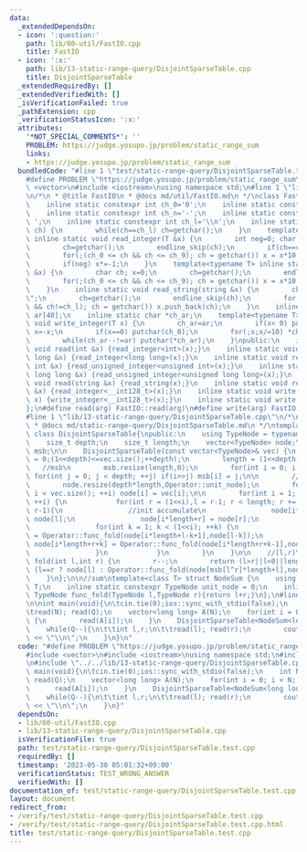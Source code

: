 ```yaml
---
data:
  _extendedDependsOn:
  - icon: ':question:'
    path: lib/00-util/FastIO.cpp
    title: FastIO
  - icon: ':x:'
    path: lib/13-static-range-query/DisjointSparseTable.cpp
    title: DisjointSparseTable
  _extendedRequiredBy: []
  _extendedVerifiedWith: []
  _isVerificationFailed: true
  _pathExtension: cpp
  _verificationStatusIcon: ':x:'
  attributes:
    '*NOT_SPECIAL_COMMENTS*': ''
    PROBLEM: https://judge.yosupo.jp/problem/static_range_sum
    links:
    - https://judge.yosupo.jp/problem/static_range_sum
  bundledCode: "#line 1 \"test/static-range-query/DisjointSparseTable.test.cpp\"\n\
    #define PROBLEM \"https://judge.yosupo.jp/problem/static_range_sum\"\n\n#include\
    \ <vector>\n#include <iostream>\nusing namespace std;\n#line 1 \"lib/00-util/FastIO.cpp\"\
    \n/*\n * @title FastIO\n * @docs md/util/FastIO.md\n */\nclass FastIO{\nprivate:\n\
    \    inline static constexpr int ch_0='0';\n    inline static constexpr int ch_9='9';\n\
    \    inline static constexpr int ch_n='-';\n    inline static constexpr int ch_s='\
    \ ';\n    inline static constexpr int ch_l='\\n';\n    inline static void endline_skip(char&\
    \ ch) {\n        while(ch==ch_l) ch=getchar();\n    }\n    template<typename T>\
    \ inline static void read_integer(T &x) {\n        int neg=0; char ch; x=0;\n\
    \        ch=getchar();\n        endline_skip(ch);\n        if(ch==ch_n) neg=1,ch=getchar();\n\
    \        for(;(ch_0 <= ch && ch <= ch_9); ch = getchar()) x = x*10 + (ch-ch_0);\n\
    \        if(neg) x*=-1;\n    }\n    template<typename T> inline static void read_unsigned_integer(T\
    \ &x) {\n        char ch; x=0;\n        ch=getchar();\n        endline_skip(ch);\n\
    \        for(;(ch_0 <= ch && ch <= ch_9); ch = getchar()) x = x*10 + (ch-ch_0);\n\
    \    }\n    inline static void read_string(string &x) {\n        char ch; x=\"\
    \";\n        ch=getchar();\n        endline_skip(ch);\n        for(;(ch != ch_s\
    \ && ch!=ch_l); ch = getchar()) x.push_back(ch);\n    }\n    inline static char\
    \ ar[40];\n    inline static char *ch_ar;\n    template<typename T> inline static\
    \ void write_integer(T x) {\n        ch_ar=ar;\n        if(x< 0) putchar(ch_n),\
    \ x=-x;\n        if(x==0) putchar(ch_0);\n        for(;x;x/=10) *ch_ar++=(ch_0+x%10);\n\
    \        while(ch_ar--!=ar) putchar(*ch_ar);\n    }\npublic:\n    inline static\
    \ void read(int &x) {read_integer<int>(x);}\n    inline static void read(long\
    \ long &x) {read_integer<long long>(x);}\n    inline static void read(unsigned\
    \ int &x) {read_unsigned_integer<unsigned int>(x);}\n    inline static void read(unsigned\
    \ long long &x) {read_unsigned_integer<unsigned long long>(x);}\n    inline static\
    \ void read(string &x) {read_string(x);}\n    inline static void read(__int128_t\
    \ &x) {read_integer<__int128_t>(x);}\n    inline static void write(__int128_t\
    \ x) {write_integer<__int128_t>(x);}\n    inline static void write(char x) {putchar(x);}\n\
    };\n#define read(arg) FastIO::read(arg)\n#define write(arg) FastIO::write(arg)\n\
    #line 1 \"lib/13-static-range-query/DisjointSparseTable.cpp\"\n/*\n * @title DisjointSparseTable\n\
    \ * @docs md/static-range-query/DisjointSparseTable.md\n */\ntemplate<class Operator>\
    \ class DisjointSparseTable{\npublic:\n    using TypeNode = typename Operator::TypeNode;\n\
    \    size_t depth;\n    size_t length;\n    vector<TypeNode> node;\n    vector<size_t>\
    \ msb;\n\n    DisjointSparseTable(const vector<TypeNode>& vec) {\n        for(depth\
    \ = 0;(1<<depth)<=vec.size();++depth);\n        length = (1<<depth);\n\n     \
    \   //msb\n        msb.resize(length,0);\n        for(int i = 0; i < length; ++i)\
    \ for(int j = 0; j < depth; ++j) if(i>>j) msb[i] = j;\n\n        //init value\n\
    \        node.resize(depth*length,Operator::unit_node);\n        for(int i = 0;\
    \ i < vec.size(); ++i) node[i] = vec[i];\n\n        for(int i = 1; i < depth;\
    \ ++i) {\n            for(int r = (1<<i),l = r-1; r < length; r += (2<<i),l =\
    \ r-1){\n                //init accumulate\n                node[i*length+l] =\
    \ node[l];\n                node[i*length+r] = node[r];\n                //accumulate\n\
    \                for(int k = 1; k < (1<<i); ++k) {\n                    node[i*length+l-k]\
    \ = Operator::func_fold(node[i*length+l-k+1],node[l-k]);\n                   \
    \ node[i*length+r+k] = Operator::func_fold(node[i*length+r+k-1],node[r+k]);\n\
    \                }\n            }\n        }\n    }\n\n    //[l,r)\n    TypeNode\
    \ fold(int l,int r) {\n        r--;\n        return (l>r||l<0||length<=r) ? Operator::unit_node:\
    \ (l==r ? node[l] : Operator::func_fold(node[msb[l^r]*length+l],node[msb[l^r]*length+r]));\n\
    \    }\n};\n\n//sum\ntemplate<class T> struct NodeSum {\n    using TypeNode =\
    \ T;\n    inline static constexpr TypeNode unit_node = 0;\n    inline static constexpr\
    \ TypeNode func_fold(TypeNode l,TypeNode r){return l+r;}\n};\n#line 8 \"test/static-range-query/DisjointSparseTable.test.cpp\"\
    \n\nint main(void){\n\tcin.tie(0);ios::sync_with_stdio(false);\n    int N,Q; \n\
    \tread(N); read(Q);\n    vector<long long> A(N);\n    for(int i = 0; i < N; ++i)\
    \ {\n        read(A[i]);\n    }\n    DisjointSparseTable<NodeSum<long long>> st(A);\n\
    \    while(Q--){\n\t\tint l,r;\n\t\tread(l); read(r);\n        cout << st.fold(l,r)\
    \ << \"\\n\";\n    }\n}\n"
  code: "#define PROBLEM \"https://judge.yosupo.jp/problem/static_range_sum\"\n\n\
    #include <vector>\n#include <iostream>\nusing namespace std;\n#include \"../../lib/00-util/FastIO.cpp\"\
    \n#include \"../../lib/13-static-range-query/DisjointSparseTable.cpp\"\n\nint\
    \ main(void){\n\tcin.tie(0);ios::sync_with_stdio(false);\n    int N,Q; \n\tread(N);\
    \ read(Q);\n    vector<long long> A(N);\n    for(int i = 0; i < N; ++i) {\n  \
    \      read(A[i]);\n    }\n    DisjointSparseTable<NodeSum<long long>> st(A);\n\
    \    while(Q--){\n\t\tint l,r;\n\t\tread(l); read(r);\n        cout << st.fold(l,r)\
    \ << \"\\n\";\n    }\n}"
  dependsOn:
  - lib/00-util/FastIO.cpp
  - lib/13-static-range-query/DisjointSparseTable.cpp
  isVerificationFile: true
  path: test/static-range-query/DisjointSparseTable.test.cpp
  requiredBy: []
  timestamp: '2023-05-30 05:01:32+09:00'
  verificationStatus: TEST_WRONG_ANSWER
  verifiedWith: []
documentation_of: test/static-range-query/DisjointSparseTable.test.cpp
layout: document
redirect_from:
- /verify/test/static-range-query/DisjointSparseTable.test.cpp
- /verify/test/static-range-query/DisjointSparseTable.test.cpp.html
title: test/static-range-query/DisjointSparseTable.test.cpp
---
```

